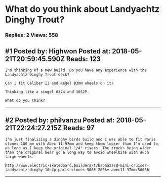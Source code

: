 # What do you think about Landyachtz Dinghy Trout?

### Replies: 2 Views: 558

## \#1 Posted by: Highwon Posted at: 2018-05-21T20:59:45.590Z Reads: 123

```
I'm thinking of a new build. Do you have any experience with the Landyachtz Dinghy Trout deck?

Can i fit Caliber II and Kegel 83mm wheels on it? 

Thinking like a singel 6374 and 10S2P. 

What do you think?
```

---
## \#2 Posted by: philvanzu Posted at: 2018-05-21T22:24:27.215Z Reads: 97

```
I'm just finalizing a dinghy birds build and I was able to fit Paris clones 180 mm with Abec 11 97mm and keep them looser than I'm used to,  as long as I keep the original 1/4" risers. The trucks being wider than the original bear go a long way to avoid wheelbite with such large wheels.  

http://www.electric-skateboard.builders/t/haphazard-mini-cruiser-landyachtz-dinghy-10s4p-paris-clones-5065-200kv-abec11-97mm/56066
```

---
